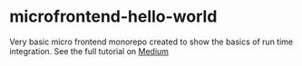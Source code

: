 # microfrontend-hello-world
Very basic micro frontend monorepo created to show the basics of run time integration. 
See the full tutorial on [Medium](https://richard-t-bell90.medium.com/list/create-a-micro-frontend-architecture-using-react-and-other-frameworks-76ac115000a6)
